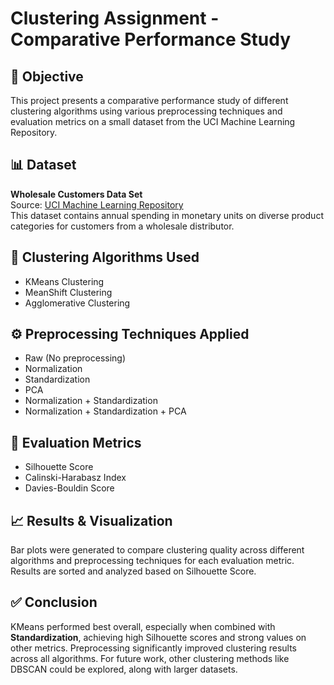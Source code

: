 # Clustering Assignment - Comparative Performance Study

## 📌 Objective
This project presents a comparative performance study of different clustering algorithms using various preprocessing techniques and evaluation metrics on a small dataset from the UCI Machine Learning Repository.

## 📊 Dataset
**Wholesale Customers Data Set**  
Source: [UCI Machine Learning Repository](https://archive.ics.uci.edu/ml/datasets/wholesale+customers)  
This dataset contains annual spending in monetary units on diverse product categories for customers from a wholesale distributor.

## 🧪 Clustering Algorithms Used
- KMeans Clustering
- MeanShift Clustering
- Agglomerative Clustering

## ⚙️ Preprocessing Techniques Applied
- Raw (No preprocessing)
- Normalization
- Standardization
- PCA
- Normalization + Standardization
- Normalization + Standardization + PCA

## 🧮 Evaluation Metrics
- Silhouette Score
- Calinski-Harabasz Index
- Davies-Bouldin Score

## 📈 Results & Visualization
Bar plots were generated to compare clustering quality across different algorithms and preprocessing techniques for each evaluation metric. Results are sorted and analyzed based on Silhouette Score.

## ✅ Conclusion
KMeans performed best overall, especially when combined with **Standardization**, achieving high Silhouette scores and strong values on other metrics. Preprocessing significantly improved clustering results across all algorithms. For future work, other clustering methods like DBSCAN could be explored, along with larger datasets.

